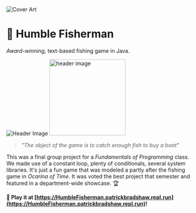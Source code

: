 ![Cover Art](https://i.ibb.co/dG8wj2B/humblegithub.jpg)

# :fishing_pole_and_fish: Humble Fisherman

_Award-winning_, text-based fishing game in Java.

![Header Image](https://i.ibb.co/8zxszHV/humblecover.jpg)
<img src="https://i.ibb.co/8zxszHV/humblecover.jpg" alt="header image" width="200px" />
> _"The object of the game is to catch enough fish to buy a boat"_

This was a final group project for a _Fundamentals of Programming_ class. We made use of a constant loop, plenty of conditionals, several system libraries. It's just a fun game that was modeled a partly after the fishing game in _Ocarina of Time_. It was voted the best project that semester and featured in a department-wide showcase. :trophy: 

**:game_die: Play it at [https://HumbleFisherman.patrickbradshaw.repl.run](https://HumbleFisherman.patrickbradshaw.repl.run)!**
